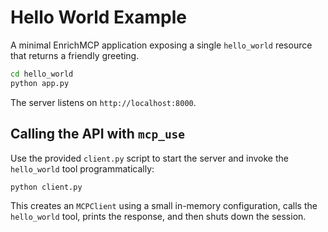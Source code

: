 # Hello World Example

A minimal EnrichMCP application exposing a single `hello_world` resource that returns a friendly greeting.

```bash
cd hello_world
python app.py
```

The server listens on `http://localhost:8000`.

## Calling the API with `mcp_use`

Use the provided `client.py` script to start the server and invoke the `hello_world` tool programmatically:

```bash
python client.py
```

This creates an `MCPClient` using a small in-memory configuration, calls the `hello_world` tool, prints the response, and then shuts down the session.
